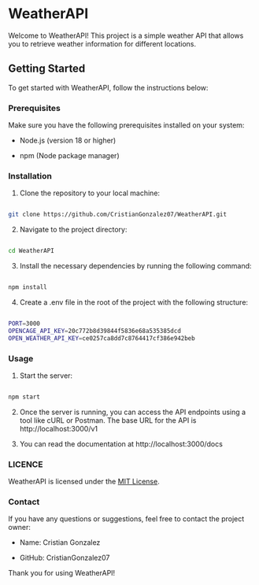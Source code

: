 
# WeatherAPI

Welcome to WeatherAPI! This project is a simple weather API that allows you to retrieve weather information for different locations.

  

## Getting Started

To get started with WeatherAPI, follow the instructions below:

  

### Prerequisites

Make sure you have the following prerequisites installed on your system:

* Node.js (version 18 or higher)

* npm (Node package manager)

  
  

### Installation

1. Clone the repository to your local machine:

  

```bash

git clone https://github.com/CristianGonzalez07/WeatherAPI.git

```

  

2. Navigate to the project directory:

  

```bash

cd WeatherAPI

```

  

3. Install the necessary dependencies by running the following command:

  

```bash

npm install

```

  

4. Create a .env file in the root of the project with the following structure:

  

```bash

PORT=3000
OPENCAGE_API_KEY=20c772b8d39844f5836e68a535385dcd
OPEN_WEATHER_API_KEY=ce0257ca8dd7c8764417cf386e942beb

```

  

### Usage

1. Start the server:

```bash

npm start

```

2. Once the server is running, you can access the API endpoints using a tool like cURL or Postman. The base URL for the API is http://localhost:3000/v1

3. You can read the documentation at http://localhost:3000/docs

  

### LICENCE

WeatherAPI is licensed under the [MIT License](https://mit-license.org/).

  

### Contact

If you have any questions or suggestions, feel free to contact the project owner:

  

* Name: Cristian Gonzalez

* GitHub: CristianGonzalez07

  

Thank you for using WeatherAPI!